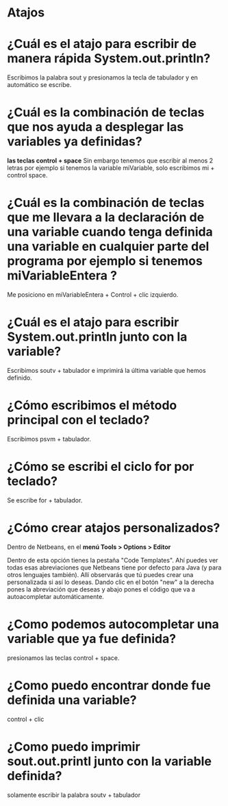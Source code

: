 # Atajos 

# ¿Cuál es el atajo para escribir de manera rápida System.out.println?

Escribimos la palabra sout y presionamos la tecla de tabulador y en automático se escribe.

# ¿Cuál es la combinación de teclas que nos ayuda a desplegar las variables ya definidas?

**las  teclas control + space** Sin embargo tenemos que escribir al menos 2 letras por ejemplo si tenemos la variable miVariable, solo escribimos mi + control space.

# ¿Cuál es la combinación de teclas que me llevara a la declaración de una variable cuando  tenga  definida una variable en cualquier parte del programa por ejemplo si tenemos miVariableEntera ? 

Me posiciono en miVariableEntera + Control + clic izquierdo.

# ¿Cuál es el atajo para escribir System.out.println junto con la variable?

Escribimos soutv + tabulador e imprimirá la última variable que hemos definido.

# ¿Cómo escribimos el método principal con el teclado?

Escribimos psvm + tabulador.

# ¿Cómo se escribi el ciclo for por teclado?

Se escribe for + tabulador.

# ¿Cómo crear atajos personalizados?

Dentro de Netbeans, en el **menú Tools > Options > Editor**

Dentro de esta opción tienes la pestaña "Code Templates". Ahí puedes ver todas esas abreviaciones que Netbeans tiene por defecto para Java (y para otros lenguajes también). 
Allí observarás que tú puedes crear una personalizada si así lo deseas. Dando clic en el botón "new" a la derecha pones la abreviación que deseas  y abajo pones el código que va a autoacompletar automáticamente.

# ¿Como podemos autocompletar una variable que ya fue definida?

presionamos las teclas control + space.

# ¿Como puedo encontrar donde fue definida una variable?

control + clic

# ¿Como puedo imprimir sout.out.printl junto con la variable definida?

solamente escribir la palabra soutv + tabulador
